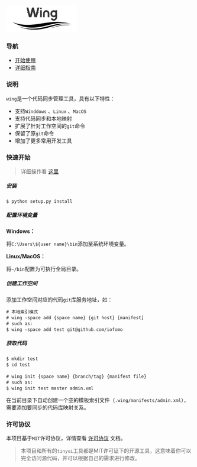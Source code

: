 <img src="doc/README.assets/1.png" style="zoom:50%;" />

### 导航

-   [开始使用](doc/get-start-cn.md)
-   [详细指南](doc/user-guide-cn.md)

### 说明

`wing`是一个代码同步管理工具，具有以下特性：

-   支持`Winddows` 、`Linux` 、`MacOS`
-   支持代码同步和本地映射
-   扩展了针对工作空间的`git`命令 
-   保留了原`git`命令
-   增加了更多常用开发工具

### 快速开始

>详细操作看 [这里](doc/get-start-cn.md)

##### 安装

```shell
$ python setup.py install
```

##### 配置环境变量

**Windows：**

将`C:\Users\${user name}\bin`添加至系统环境变量。

**Linux/MacOS：**

将`~/bin`配置为可执行全局目录。

##### 创建工作空间

添加工作空间对应的代码`git`库服务地址，如：

```shell
# 本地索引模式
# wing -space add {space name} {git host} [manifest]
# such as:
$ wing -space add test git@github.com/iofomo
```

##### 获取代码

```shell
$ mkdir test
$ cd test

# wing init {space name} {branch/tag} {manifest file}
# such as:
$ wing init test master admin.xml
```

在当前目录下自动创建一个空的模板索引文件（`.wing/manifests/admin.xml`），需要添加要同步的代码库映射关系。

### 许可协议

本项目基于`MIT`许可协议，详情查看 [许可协议](doc/LICENSE) 文档。

>   本项目和所有的`tinyui`工具都是MIT许可证下的开源工具，这意味着你可以完全访问源代码，并可以根据自己的需求进行修改。
